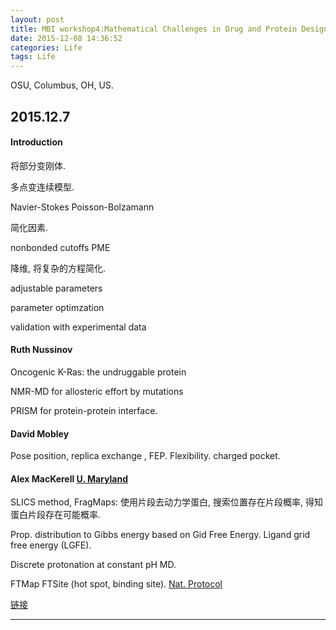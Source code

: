 ```yaml
---
layout: post
title: MBI workshop4:Mathematical Challenges in Drug and Protein Design
date: 2015-12-08 14:36:52
categories: Life
tags: Life
---
```


OSU, Columbus, OH, US.

## 2015.12.7

#### Introduction

将部分变刚体. 

多点变连续模型.

Navier-Stokes
Poisson-Bolzamann

简化因素.

nonbonded cutoffs
PME

降维, 将复杂的方程简化.

adjustable parameters

parameter optimzation

validation with experimental data

#### Ruth Nussinov

Oncogenic K-Ras: the undruggable protein

NMR-MD for allosteric effort by mutations

PRISM for protein-protein interface.

#### David Mobley

Pose position, replica exchange , FEP. Flexibility. charged pocket.

#### Alex MacKerell [U. Maryland](http://mackerell.umaryland.edu/)

SLICS method, FragMaps: 使用片段去动力学蛋白, 搜索位置存在片段概率, 得知蛋白片段存在可能概率.

Prop. distribution to Gibbs energy based on Gid Free Energy. Ligand grid free energy (LGFE).


Discrete protonation at constant pH MD.


FTMap FTSite (hot spot, binding site). [Nat. Protocol](http://structure.bu.edu/sites/default/files/nprot.2015.043.pdf)

[链接](https://mbi.osu.edu/event/?id=826#schedule)

------

